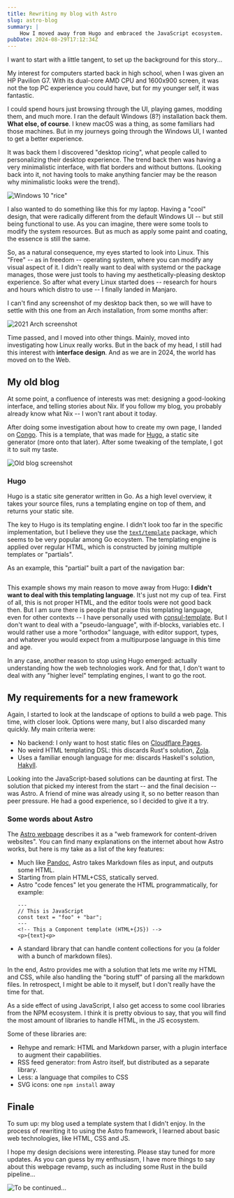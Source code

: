 ```yaml
---
title: Rewriting my blog with Astro
slug: astro-blog
summary: |
    How I moved away from Hugo and embraced the JavaScript ecosystem.
pubDate: 2024-08-29T17:12:34Z
---
```


I want to start with a little tangent, to set up the background for this
story...

My interest for computers started back in high school, when I was given an HP
Pavilion G7. With its dual-core AMD CPU and 1600x900 screen, it was not the top
PC experience you could have, but for my younger self, it was fantastic.

I could spend hours just browsing through the UI, playing games, modding them,
and much more. I ran the default Windows (8?) installation back them. **What else,
of course**. I knew macOS was a thing, as some familiars had those machines. But
in my journeys going through the Windows UI, I wanted to get a better
experience.

It was back them I discovered "desktop ricing", what people called to
personalizing their desktop experience. The trend back then was having a very
minimalistic interface, with flat borders and without buttons. (Looking back into
it, not having tools to make anything fancier may be the reason why minimalistic
looks were the trend).

![Windows 10 "rice"](./winrice.png)

I also wanted to do something like this for my laptop. Having a "cool" design,
that were radically different from the default Windows UI -- but still being
functional to use. As you can imagine, there were some tools to modify the
system resources. But as much as apply some paint and coating, the essence is
still the same.

So, as a natural consequence, my eyes started to look into Linux. This "Free"
-- as in freedom --
operating system, where you can modify any visual aspect of it. I didn't really
want to deal with systemd or the package manages, those were just tools to
having my aesthetically-pleasing desktop experience. So after what every Linux
started does -- research for hours and hours which distro to use -- I finally
landed in Manjaro.

I can't find any screenshot of my desktop back then, so we will have to
settle with this one from an Arch installation, from some months after:

![2021 Arch screenshot](./20210617.png)

Time passed, and I moved into other things. Mainly, moved into investigating how
Linux really works. But in the back of my head, I still had this interest with
**interface design**. And as we are in 2024, the world has moved on to the Web.

## My old blog

At some point, a confluence of interests was met: designing a good-looking
interface, and telling stories about Nix. If you follow my blog, you probably
already know what Nix -- I won't rant about it today.

After doing some investigation about how to create my own page, I landed on
[Congo](https://github.com/jpanther/congo). This is a template, that was made for
[Hugo](https://gohugo.io), a static site generator (more onto that later). After
some tweaking of the template, I got it to suit my taste.

![Old blog screenshot](./old.png)

### Hugo

Hugo is a static site generator written in Go. As a high level overview, it
takes your source files, runs a templating engine on top of them, and returns
your static site.

The key to Hugo is its templating engine. I didn't look too far in the specific
implementation, but I believe they use the
[`text/template`](https://pkg.go.dev/text/template) package, which seems to be
very popular among Go ecoystem. The templating engine is applied over regular HTML,
which is constructed by joining multiple templates or "partials".

As an example, this "partial" built a part of the navigation bar:

```html file: "partial-logo.html"
```

This example shows my main reason to move away from Hugo: **I didn't want to
deal with this templating language**. It's just not my cup of tea.
First of all, this is not proper HTML, and the editor tools were not good back
then.
But I am sure there is people that praise 
this templating language, even for
other contexts -- I have personally used with
[consul-template](https://github.com/hashicorp/consul-template). But I don't
want to deal with a "pseudo-language", with if-blocks, variables etc. I would
rather use a more "orthodox" language, with editor support, types, and whatever
you would expect from a multipurpose language in this time and age.

In any case, another reason to stop using Hugo emerged: actually understanding
how the web technologies work. And for that, I don't want to deal with any
"higher level" templating engines, I want to go the root.


## My requirements for a new framework

Again, I started to look at the landscape of options to build a web page. This
time, with closer look. Options were many, but I also discarded many quickly.
My main criteria were:

- No backend: I only want to host static files on [Cloudflare Pages](https://pages.cloudflare.com).
- No weird HTML templating DSL: this discards Rust's solution, [Zola](https://www.getzola.org).
- Uses a familiar enough language for me: discards Haskell's solution, [Hakyll](https://jaspervdj.be/hakyll).

Looking into the JavaScript-based solutions can be daunting at first. The
solution that picked my interest from the start -- and the final decision -- was Astro.
A friend of mine was already using it, so no better reason than peer pressure. 
He had a good experience, so I
decided to give it a try.

### Some words about Astro

The [Astro webpage](https://astro.build) describes it as a "web framework for
content-driven websites". You can find many explanations on the internet about
how Astro works, but here is my take as a list of the key features:

- Much like [Pandoc](https://pandoc.org), Astro takes Markdown files as input,
and outputs some HTML.
- Starting from plain HTML+CSS, statically served.
- Astro "code fences" let you generate the HTML programmatically, for example:
    ```astro
    ---
    // This is JavaScript
    const text = "foo" + "bar";
    ---
    <!-- This a Component template (HTML+{JS}) -->
    <p>{text}<p>
    ```
- A standard library that can handle content collections for you (a folder with
a bunch of markdown files).

In the end, Astro provides me with a solution that lets me write my HTML and
CSS, while also handling the "boring stuff" of parsing all the markdown files.
In retrospect, I might be able to it myself, but I don't really have the time
for that.

As a side effect of using JavaScript, I also get access to some cool libraries
from the NPM ecosystem. I think it is pretty obvious to say, that you will find
the most amount of libraries to handle HTML, in the JS ecosystem.

Some of these libraries are:

- Rehype and remark: HTML and Markdown parser, with a plugin interface to
augment their capabilities.
- RSS feed generator: from Astro itself, but distributed as a separate library.
- Less: a language that compiles to CSS
- SVG icons: one `npm install` away


## Finale

To sum up: my blog used a template system that I didn't enjoy. In the process 
of rewriting it to using the
Astro framework, I learned about basic web technologies, like HTML, CSS and JS.

I hope my design decisions were interesting. Please stay tuned for more updates.
As you can guess by my enthusiasm, I have more things to say about this webpage
revamp, such as including some Rust in the build pipeline...

![To be continued...](./to-be-continued.jpg)
